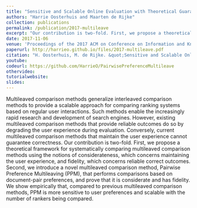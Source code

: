 ```yaml
---
title: "Sensitive and Scalable Online Evaluation with Theoretical Guarantees"
authors: "Harrie Oosterhuis and Maarten de Rijke"
collection: publications
permalink: /publication/2017-multileave
excerpt: "Our contribution is two-fold. First, we propose a theoretical framework for systematically comparing multileaved comparison methods using the notions of considerateness, which concerns maintaining the user experience, and fidelity, which concerns reliable correct outcomes. Second, we introduce a novel multileaved comparison method, Pairwise Preference Multileaving (PPM)."
date: 2017-11-06
venue: 'Proceedings of the 2017 ACM on Conference on Information and Knowledge Management (CIKM ’17)'
paperurl: http://harrieo.github.io/files/2017-multileave.pdf
citation: "H. Oosterhuis, M. de Rijke. &quot;Sensitive and Scalable Online Evaluation with Theoretical Guarantees.&quot; In <i>Proceedings of the 2017 ACM on Conference on Information and Knowledge Management</i>. ACM, 2017."
youtube: 
codeurl: https://github.com/HarrieO/PairwisePreferenceMultileave
othervideo:
tutorialwebsite:
slides:
---
```


Multileaved comparison methods generalize interleaved comparison methods to provide a scalable approach for comparing ranking systems based on regular user interactions. Such methods enable the increasingly rapid research and development of search engines. However, existing multileaved comparison methods that provide reliable outcomes do so by degrading the user experience during evaluation. Conversely, current multileaved comparison methods that maintain the user experience cannot guarantee correctness. Our contribution is two-fold. First, we propose a theoretical framework for systematically comparing multileaved comparison methods using the notions of considerateness, which concerns maintaining the user experience, and fidelity, which concerns reliable correct outcomes. Second, we introduce a novel multileaved comparison method, Pairwise Preference Multileaving (PPM), that performs comparisons based on document-pair preferences, and prove that it is considerate and has fidelity. We show empirically that, compared to previous multileaved comparison methods, PPM is more sensitive to user preferences and scalable with the number of rankers being compared.